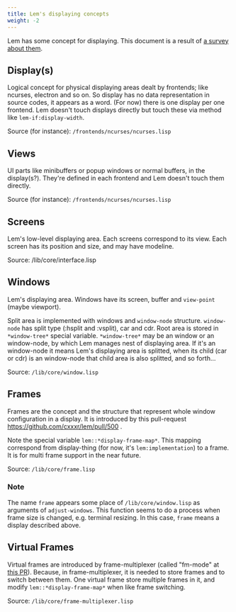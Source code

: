 ```yaml
---
title: Lem's displaying concepts
weight: -2
---
```

Lem has some concept for displaying.
This document is a result of [a survey about them](https://gist.github.com/t-sin/cc0d036e40669395fd41cfd48bb9c997).

## Display(s)

Logical concept for physical displaying areas dealt by frontends; like ncurses, electron and so on.
So display has no data representation in source codes, it appears as a word.
(For now) there is one display per one frontend.
Lem doesn't touch displays directly but touch these via method like `lem-if:display-width`.

Source (for instance): `/frontends/ncurses/ncurses.lisp`

## Views

UI parts like minibuffers or popup windows or normal buffers, in the display(s?).
They're defined in each frontend and Lem doesn't touch them directly.

Source (for instance): `/frontends/ncurses/ncurses.lisp`

## Screens

Lem's low-level displaying area.
Each screens correspond to its view.
Each screen has its position and size, and may have modeline.

Source: /lib/core/interface.lisp

## Windows

Lem's displaying area.
Windows have its screen, buffer and `view-point` (maybe viewport).

Split area is implemented with windows and `window-node` structure.
`window-node` has split type (:hsplit and :vsplit), car and cdr.
Root area is stored in `*window-tree*` special variable.
`*window-tree*` may be an window or an window-node, by which Lem manages nest of displaying area.
If it's an window-node it means Lem's displaying area is splitted,
when its child (car or cdr) is an window-node that child area is also splitted, and so forth...

Source: `/lib/core/window.lisp`

## Frames

Frames are the concept and the structure that represent whole window configuration in a display.
It is introduced by this pull-request https://github.com/cxxxr/lem/pull/500 .

Note the special variable `lem::*display-frame-map*`.
This mapping correspond from display-thing (for now, it's `lem:implementation`) to a frame.
It is for multi frame support in the near future.

Source: `/lib/core/frame.lisp`

### Note

The name `frame` appears some place of `/lib/core/window.lisp` as arguments of `adjust-windows`.
This function seems to do a process when frame size is changed, e.g. terminal resizing.
In this case, `frame` means a display described above.

## Virtual Frames

Virtual frames are introduced by frame-multiplexer (called "fm-mode" at [this PR](https://github.com/cxxxr/lem/pull/501)).
Because, in frame-multiplexer, it is needed to store frames and to switch between them.
One virtual frame store multiple frames in it, and modify `lem::*display-frame-map*` when like frame switching.

Source: `/lib/core/frame-multiplexer.lisp`

